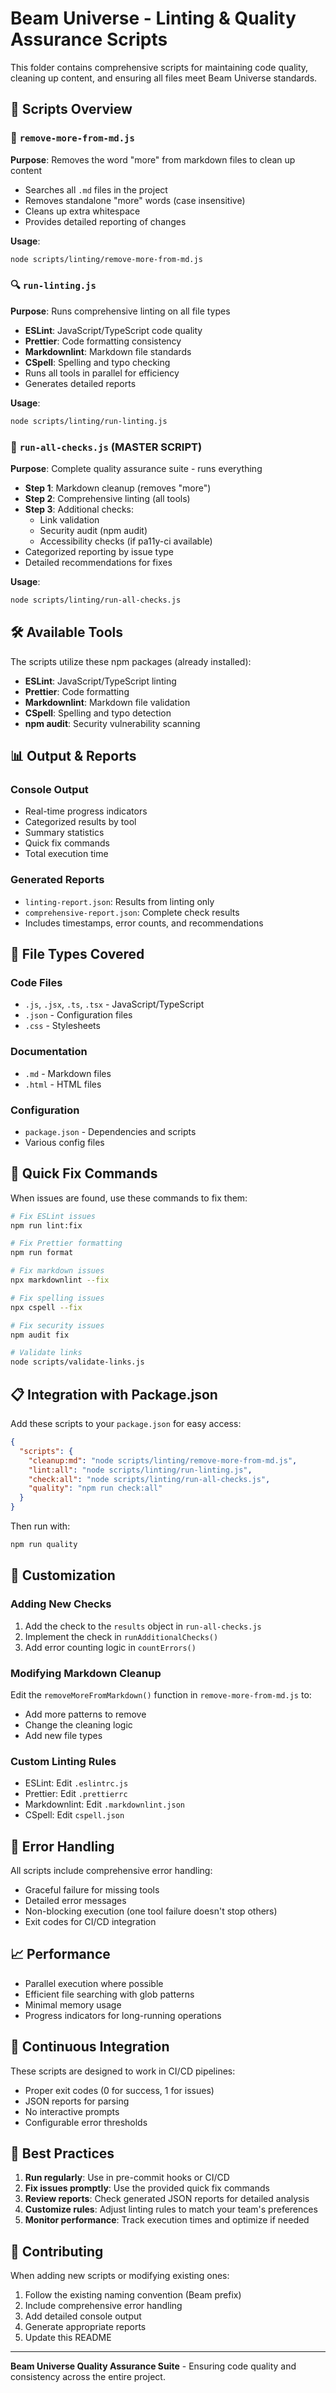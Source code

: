 # Beam Universe - Linting & Quality Assurance Scripts

This folder contains comprehensive scripts for maintaining code quality, cleaning up content, and ensuring all files meet Beam Universe standards.

## 📁 Scripts Overview

### 🧹 `remove-more-from-md.js`
**Purpose**: Removes the word "more" from markdown files to clean up content
- Searches all `.md` files in the project
- Removes standalone "more" words (case insensitive)
- Cleans up extra whitespace
- Provides detailed reporting of changes

**Usage**:
```bash
node scripts/linting/remove-more-from-md.js
```

### 🔍 `run-linting.js`
**Purpose**: Runs comprehensive linting on all file types
- **ESLint**: JavaScript/TypeScript code quality
- **Prettier**: Code formatting consistency
- **Markdownlint**: Markdown file standards
- **CSpell**: Spelling and typo checking
- Runs all tools in parallel for efficiency
- Generates detailed reports

**Usage**:
```bash
node scripts/linting/run-linting.js
```

### 🚀 `run-all-checks.js` (MASTER SCRIPT)
**Purpose**: Complete quality assurance suite - runs everything
- **Step 1**: Markdown cleanup (removes "more")
- **Step 2**: Comprehensive linting (all tools)
- **Step 3**: Additional checks:
  - Link validation
  - Security audit (npm audit)
  - Accessibility checks (if pa11y-ci available)
- Categorized reporting by issue type
- Detailed recommendations for fixes

**Usage**:
```bash
node scripts/linting/run-all-checks.js
```

## 🛠️ Available Tools

The scripts utilize these npm packages (already installed):
- **ESLint**: JavaScript/TypeScript linting
- **Prettier**: Code formatting
- **Markdownlint**: Markdown file validation
- **CSpell**: Spelling and typo detection
- **npm audit**: Security vulnerability scanning

## 📊 Output & Reports

### Console Output
- Real-time progress indicators
- Categorized results by tool
- Summary statistics
- Quick fix commands
- Total execution time

### Generated Reports
- `linting-report.json`: Results from linting only
- `comprehensive-report.json`: Complete check results
- Includes timestamps, error counts, and recommendations

## 🎯 File Types Covered

### Code Files
- `.js`, `.jsx`, `.ts`, `.tsx` - JavaScript/TypeScript
- `.json` - Configuration files
- `.css` - Stylesheets

### Documentation
- `.md` - Markdown files
- `.html` - HTML files

### Configuration
- `package.json` - Dependencies and scripts
- Various config files

## 🔧 Quick Fix Commands

When issues are found, use these commands to fix them:

```bash
# Fix ESLint issues
npm run lint:fix

# Fix Prettier formatting
npm run format

# Fix markdown issues
npx markdownlint --fix

# Fix spelling issues
npx cspell --fix

# Fix security issues
npm audit fix

# Validate links
node scripts/validate-links.js
```

## 📋 Integration with Package.json

Add these scripts to your `package.json` for easy access:

```json
{
  "scripts": {
    "cleanup:md": "node scripts/linting/remove-more-from-md.js",
    "lint:all": "node scripts/linting/run-linting.js",
    "check:all": "node scripts/linting/run-all-checks.js",
    "quality": "npm run check:all"
  }
}
```

Then run with:
```bash
npm run quality
```

## 🎨 Customization

### Adding New Checks
1. Add the check to the `results` object in `run-all-checks.js`
2. Implement the check in `runAdditionalChecks()`
3. Add error counting logic in `countErrors()`

### Modifying Markdown Cleanup
Edit the `removeMoreFromMarkdown()` function in `remove-more-from-md.js` to:
- Add more patterns to remove
- Change the cleaning logic
- Add new file types

### Custom Linting Rules
- ESLint: Edit `.eslintrc.js`
- Prettier: Edit `.prettierrc`
- Markdownlint: Edit `.markdownlint.json`
- CSpell: Edit `cspell.json`

## 🚨 Error Handling

All scripts include comprehensive error handling:
- Graceful failure for missing tools
- Detailed error messages
- Non-blocking execution (one tool failure doesn't stop others)
- Exit codes for CI/CD integration

## 📈 Performance

- Parallel execution where possible
- Efficient file searching with glob patterns
- Minimal memory usage
- Progress indicators for long-running operations

## 🔄 Continuous Integration

These scripts are designed to work in CI/CD pipelines:
- Proper exit codes (0 for success, 1 for issues)
- JSON reports for parsing
- No interactive prompts
- Configurable error thresholds

## 📝 Best Practices

1. **Run regularly**: Use in pre-commit hooks or CI/CD
2. **Fix issues promptly**: Use the provided quick fix commands
3. **Review reports**: Check generated JSON reports for detailed analysis
4. **Customize rules**: Adjust linting rules to match your team's preferences
5. **Monitor performance**: Track execution times and optimize if needed

## 🤝 Contributing

When adding new scripts or modifying existing ones:
1. Follow the existing naming convention (Beam prefix)
2. Include comprehensive error handling
3. Add detailed console output
4. Generate appropriate reports
5. Update this README

---

**Beam Universe Quality Assurance Suite** - Ensuring code quality and consistency across the entire project.
